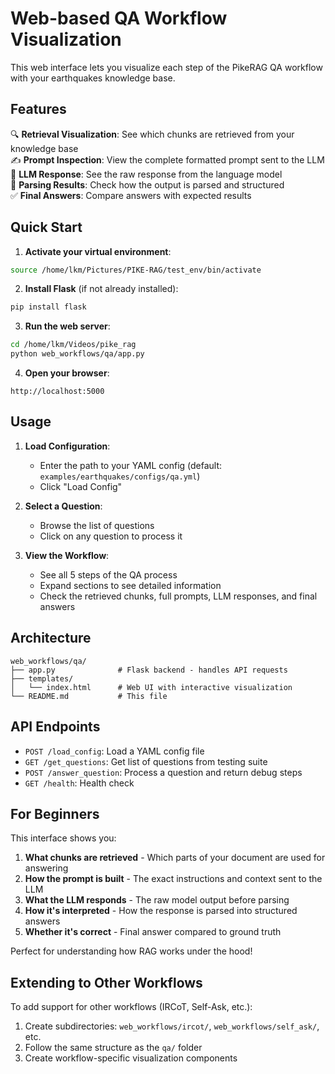 # Web-based QA Workflow Visualization

This web interface lets you visualize each step of the PikeRAG QA workflow with your earthquakes knowledge base.

## Features

🔍 **Retrieval Visualization**: See which chunks are retrieved from your knowledge base  
✍️ **Prompt Inspection**: View the complete formatted prompt sent to the LLM  
🤖 **LLM Response**: See the raw response from the language model  
📝 **Parsing Results**: Check how the output is parsed and structured  
✅ **Final Answers**: Compare answers with expected results

## Quick Start

1. **Activate your virtual environment**:
```bash
source /home/lkm/Pictures/PIKE-RAG/test_env/bin/activate
```

2. **Install Flask** (if not already installed):
```bash
pip install flask
```

3. **Run the web server**:
```bash
cd /home/lkm/Videos/pike_rag
python web_workflows/qa/app.py
```

4. **Open your browser**:
```
http://localhost:5000
```

## Usage

1. **Load Configuration**: 
   - Enter the path to your YAML config (default: `examples/earthquakes/configs/qa.yml`)
   - Click "Load Config"

2. **Select a Question**:
   - Browse the list of questions
   - Click on any question to process it

3. **View the Workflow**:
   - See all 5 steps of the QA process
   - Expand sections to see detailed information
   - Check the retrieved chunks, full prompts, LLM responses, and final answers

## Architecture

```
web_workflows/qa/
├── app.py              # Flask backend - handles API requests
├── templates/
│   └── index.html      # Web UI with interactive visualization
└── README.md           # This file
```

## API Endpoints

- `POST /load_config`: Load a YAML config file
- `GET /get_questions`: Get list of questions from testing suite  
- `POST /answer_question`: Process a question and return debug steps
- `GET /health`: Health check

## For Beginners

This interface shows you:

1. **What chunks are retrieved** - Which parts of your document are used for answering
2. **How the prompt is built** - The exact instructions and context sent to the LLM
3. **What the LLM responds** - The raw model output before parsing
4. **How it's interpreted** - How the response is parsed into structured answers
5. **Whether it's correct** - Final answer compared to ground truth

Perfect for understanding how RAG works under the hood!

## Extending to Other Workflows

To add support for other workflows (IRCoT, Self-Ask, etc.):

1. Create subdirectories: `web_workflows/ircot/`, `web_workflows/self_ask/`, etc.
2. Follow the same structure as the `qa/` folder
3. Create workflow-specific visualization components

